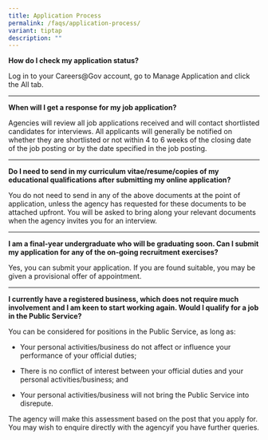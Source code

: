 ```yaml
---
title: Application Process
permalink: /faqs/application-process/
variant: tiptap
description: ""
---
```

<p><strong>How do I check my application status?</strong>
</p>
<p>Log in to your Careers@Gov account, go to Manage Application and click
the All tab.</p>
<hr>
<p><strong>When will I get a response for my job application?</strong>
</p>
<p>Agencies will review all job applications received and will contact shortlisted
candidates for interviews. All applicants will generally be notified on
whether they are shortlisted or not within 4 to 6 weeks of the closing
date of the job posting or by the date specified in the job posting.</p>
<hr>
<p><strong>Do I need to send in my curriculum vitae/resume/copies of my educational qualifications after submitting my online application?</strong>
</p>
<p>You do not need to send in any of the above documents at the point of
application, unless the agency has requested for these documents to be
attached upfront. You will be asked to bring along your relevant documents
when the agency invites you for an interview.</p>
<hr>
<p><strong>I am a final-year undergraduate who will be graduating soon. Can I submit my application for any of the on-going recruitment exercises?</strong>
</p>
<p>Yes, you can submit your application. If you are found suitable, you may
be given a provisional offer of appointment.</p>
<hr>
<p><strong>I currently have a registered business, which does not require much involvement and I am keen to start working again. Would I qualify for a job in the Public Service?</strong>
</p>
<p></p>
<p>You can be considered for positions in the Public Service, as long as:</p>
<ul>
<li>
<p>Your personal activities/business do not affect or influence your performance
of your official duties;</p>
</li>
<li>
<p>There is no conflict of interest between your official duties and your
personal activities/business; and</p>
</li>
<li>
<p>Your personal activities/business will not bring the Public Service into
disrepute.</p>
</li>
</ul>
<p>The agency will make this assessment based on the post that you apply
for. You may wish to enquire directly with the agencyif you have further
queries.</p>
<p></p>